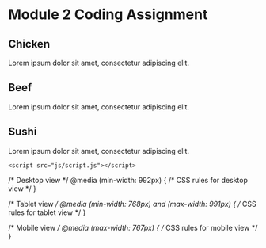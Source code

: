 <!DOCTYPE html>
<html lang="en">

<head>
    <meta charset="UTF-8">
    <meta name="viewport" content="width=device-width, initial-scale=1.0">
    <title>Module 2 Coding Assignment</title>
    <link rel="stylesheet" href="css/style.css">
</head>

<body>
    <h1>Module 2 Coding Assignment</h1>
    <div class="container">
        <div class="section">
            <h2>Chicken</h2>
            <p>Lorem ipsum dolor sit amet, consectetur adipiscing elit.</p>
        </div>
        <div class="section">
            <h2>Beef</h2>
            <p>Lorem ipsum dolor sit amet, consectetur adipiscing elit.</p>
        </div>
        <div class="section">
            <h2>Sushi</h2>
            <p>Lorem ipsum dolor sit amet, consectetur adipiscing elit.</p>
        </div>
    </div>

    <script src="js/script.js"></script>
</body>

</html>
/* Desktop view */
@media (min-width: 992px) {
  /* CSS rules for desktop view */
}

/* Tablet view */
@media (min-width: 768px) and (max-width: 991px) {
  /* CSS rules for tablet view */
}

/* Mobile view */
@media (max-width: 767px) {
  /* CSS rules for mobile view */
}
   
